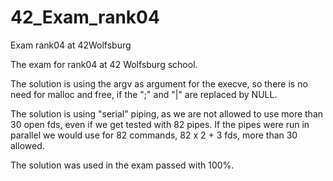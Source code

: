 # 42_Exam_rank04
Exam rank04 at 42Wolfsburg

The exam for rank04 at 42 Wolfsburg school.

The solution is using the argv as argument for the execve, so there is no need for malloc and free, if the ";" and "|" are replaced by NULL.

The solution is using "serial" piping, as we are not allowed to use more than 30 open fds, even if we get tested with 82 pipes. If the pipes were run in parallel we would use for 82 commands, 82 x 2 + 3 fds, more than 30 allowed.

The solution was used in the exam passed with 100%.
